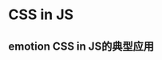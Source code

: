 <!--
 * @Author: shanzhilin
 * @Date: 2021-07-09 09:51:04
 * @LastEditors: shanzhilin
 * @LastEditTime: 2021-07-09 13:41:50
-->
# CSS in JS

## emotion CSS in JS的典型应用